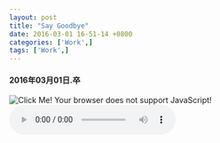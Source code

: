 ```yaml
---
layout: post
title: "Say Goodbye"
date: 2016-03-01 16-51-14 +0800
categories: ['Work',]
tags: ['Work',]
---
```

#### 2016年03月01日.卒

<img id="screenshot" onclick="loadScreenshot()" alt="Click Me!" />
<script>
<!--
    function loadScreenshot() {
        var img = document.getElementById("screenshot");
        img.src = "{{ site.baseurl }}/assets/images/screenshot_201603011651.jpg";
        img.onclick = null;
    }
//--> 
</script>
<noscript>Your browser does not support JavaScript!</noscript>

<audio controls autoplay loop>
  <source src="http://audio.xmcdn.com/group12/M08/1D/B7/wKgDW1V5DJPRIyOlACvjAZAdmlg907.m4a" type="audio/mpeg">
Your browser does not support the audio element.
</audio>
